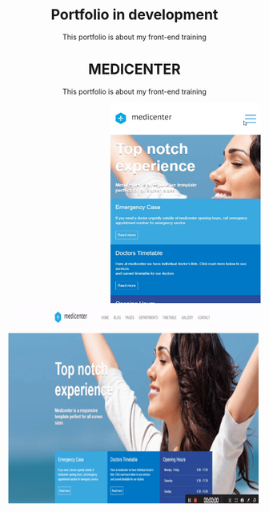 <h1 align="center">Portfolio in development</h1>

<p align="center">This portfolio is about my front-end training</p>

  <h1 align="center">MEDICENTER</h1>
  
  <p align="center">This portfolio is about my front-end training</p>


<img align="right" width="300" height="400" src="./Gifs/gif-do-cel.gif" height="425" />


<img align="left" width="500" height="400" src="./Gifs/gif-do-pc.gif" height="425" width="auto"/>




